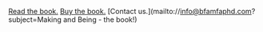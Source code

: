 [Read the book.](https://)
[Buy the book.](https://squareup.com/store/makingandbeing)
[Contact us.](mailto://info@bfamfaphd.com?subject=Making and Being - the book!)
